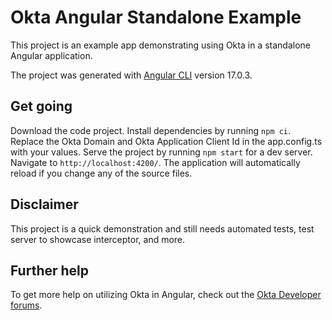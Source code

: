 # Okta Angular Standalone Example

This project is an example app demonstrating using Okta in a standalone Angular application.

The project was generated with [Angular CLI](https://github.com/angular/angular-cli) version 17.0.3.

## Get going

Download the code project. Install dependencies by running `npm ci`. Replace the Okta Domain and Okta Application Client Id in the app.config.ts with your values. Serve the project by running `npm start` for a dev server. Navigate to `http://localhost:4200/`. The application will automatically reload if you change any of the source files.

## Disclaimer

This project is a quick demonstration and still needs automated tests, test server to showcase interceptor, and more. 

## Further help

To get more help on utilizing Okta in Angular, check out the [Okta Developer forums](https://devforum.okta.com/).
